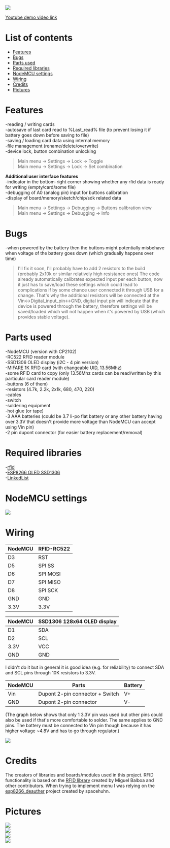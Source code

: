 ![](https://i.imgur.com/N4BjJwe.jpg)  

[Youtube demo video link](https://www.youtube.com/watch?v=K7hS6TLmSes)  

# List of contents  
* [Features](#features)  
* [Bugs](#bugs)  
* [Parts used](#parts-used)  
* [Required libraries](#required-libraries)  
* [NodeMCU settings](#nodemcu-settings)  
* [Wiring](#wiring)  
* [Credits](#credits) 
* [Pictures](#pictures)  

# Features  
-reading / writing cards  
-autosave of last card read to %Last_read% file (to prevent losing it if battery goes down before saving to file)  
-saving / loading card data using internal memory  
-file management (rename/delete/overwrite)  
-device lock, button combination unlocking  
>Main menu -> Settings -> Lock -> Toggle  
>Main menu -> Settings -> Lock -> Set combination  
  

 **Additional user interface features**  
 -indicator in the bottom-right corner showing whether any rfid data is ready for writing (empty/card/some file)  
 -debugging of A0 (analog pin) input for buttons calibration   
 -display of board/memory/sketch/chip/sdk related data  
 >Main menu -> Settings -> Debugging -> Buttons calibration view  
 >Main menu -> Settings -> Debugging -> Info  
 
 # Bugs  
-when powered by the battery then the buttons might potentially misbehave when voltage of the battery goes down (which gradually happens over time)  
>I'll fix it soon, I'll probably have to add 2 resistors to the build (probably 2x10k or similar relatively high resistance ones)
The code already automatically calibrates expected input per each button, now it just has to save/load these settings which could
lead to complications if by some chance user connected it through USB for a change. That's why the additional resistors will be connected at the 
Vin<->Digital_input_pin<->GND, digital input pin will indicate that the device is powered through the battery, therefore settings will be saved/loaded
which will not happen when it's powered by USB (which provides stable voltage).

 

# Parts used 
-NodeMCU (version with CP2102)  
-RC522 RFID reader module  
-SSD1306 OLED display (i2C - 4 pin version)  
-MIFARE 1K RFID card (with changeable UID, 13.56Mhz)  
-some RFID card to copy (only 13.56Mhz cards can be read/written by this particular card reader module)  
-buttons (6 of them)  
-resistors (4.7k, 2.2k, 2x1k, 680, 470, 220)  
-cables  
-switch  
-soldering equipment  
-hot glue (or tape)  
-3 AAA batteries (could be 3.7 li-po flat battery or any other battery having over 3.3V that doesn't provide more voltage than NodeMCU can accept using Vin pin)  
-2 pin dupont connector (for easier battery replacement/removal)    



# Required libraries  
-[rfid](https://github.com/miguelbalboa/rfid/)  
-[ESP8266 OLED SSD1306](https://github.com/ThingPulse/esp8266-oled-ssd1306/)  
-[LinkedList](https://github.com/ivanseidel/LinkedList)  

# NodeMCU settings  
![](https://i.imgur.com/UzOtdIi.png)

# Wiring

| NodeMCU | RFID-RC522 |
| --- | --- |
| D3 | RST |
| D5 | SPI SS |
| D6 | SPI MOSI |
| D7 | SPI MISO |
| D8 | SPI SCK |
| GND | GND |
| 3.3V | 3.3V |

| NodeMCU | SSD1306 128x64 OLED display |
| --- | --- |
| D1 | SDA |
| D2 | SCL |
| 3.3V | VCC |
| GND | GND |  

I didn't do it but in general it is good idea (e.g. for reliability) to connect SDA and SCL pins through 10K resistors to 3.3V.  

| NodeMCU | Parts | Battery |
| --- | --- | --- |
| Vin | Dupont 2-pin connector + Switch | V+ |
| GND | Dupont 2-pin connector | V- |
  
(The graph below shows that only 1 3.3V pin was used but other pins could also be used if that's more comfortable to solder. The same applies to GND pins. The battery must be connected to Vin pin though because it has higher voltage ~4.8V and has to go through regulator.)  
  
![](https://i.imgur.com/qnWrLDe.png)


# Credits  
The creators of libraries and boards/modules used in this project. RFID functionality is based on the [RFID library](https://github.com/miguelbalboa/rfid/) created by Miguel Balboa and other contributors. When trying to implement menu I was relying on the [esp8266_deauther](https://github.com/spacehuhn/esp8266_deauther/blob/master/esp8266_deauther/DisplayUI.cpp) project created by spacehuhn.

# Pictures  
![](https://i.imgur.com/2CDCzr6.jpg)  
![](https://i.imgur.com/7RNlH2X.jpg)  
![](https://i.imgur.com/NA8duDO.jpg)  
![](https://i.imgur.com/Sljwq1J.jpg)  


